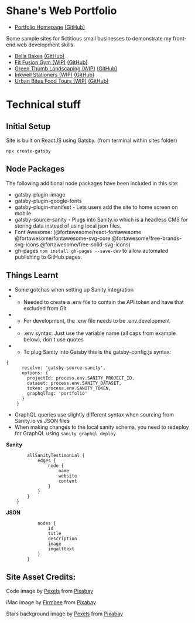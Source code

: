 # Shane's Web Portfolio
* [Portfolio Homepage](https://www.shanecrosby.com) [(GitHub)](https://github.com/shanecrosby/webdev-portfolio)

Some sample sites for fictitious small businesses to demonstrate my front-end web development skills.
* [Bella Bakes](https://bellabakes.shanecrosby.com) [(GitHub)](https://github.com/shanecrosby/bellabakes)
* [Fit Fusion Gym (WIP)](https://fitfusion.shanecrosby.com) [(GitHub)](https://github.com/shanecrosby/FitFusion)
* [Green Thumb Landscaping (WIP)](https://greenthumb.shanecrosby.com) [(GitHub)](https://github.com/shanecrosby/GreenThumb)
* [Inkwell Stationers (WIP)](https://inkwell.shanecrosby.com) [(GitHub)](https://github.com/shanecrosby/Inkwell)
* [Urban Bites Food Tours (WIP)](https://urbanbites.shanecrosby.com) [(GitHub)](https://github.com/shanecrosby/UrbanBites)

# Technical stuff

## Initial Setup
Site is built on ReactJS using Gatsby.
(from terminal within sites folder)
```
npx create-gatsby
```

## Node Packages
The following additional node packages have been included in this site:
* gatsby-plugin-image
* gatsby-plugin-google-fonts
* gatsby-plugin-manifest - Lets users add the site to home screen on mobile
* gatsby-source-sanity - Plugs into Sanity.io which is a headless CMS for storing data instead of using local json files.
* Font Awesome: (@fortawesome/react-fontawesome @fortawesome/fontawesome-svg-core @fortawesome/free-brands-svg-icons @fortawesome/free-solid-svg-icons)
* gh-pages ```npm install gh-pages --save-dev``` to allow automated publishing to GitHub pages.

## Things Learnt
* Some gotchas when setting up Sanity integration
* * Needed to create a .env file to contain the API token and have that excluded from Git
* * For development, the .env file needs to be .env.development
* * .env syntax: Just use the variable name (all caps from example below), don't use quotes
* * To plug Sanity into Gatsby this is the gatsby-config.js syntax:
```
{
      resolve: 'gatsby-source-sanity',
      options: {
        projectId: process.env.SANITY_PROJECT_ID,
        dataset: process.env.SANITY_DATASET,
        token: process.env.SANITY_TOKEN,
        graphqlTag: 'portfolio'
      }
    }
```
* GraphQL queries use slightly different syntax when sourcing from Sanity.io vs JSON files
* When making changes to the local sanity schema, you need to redeploy for GraphQL using ```sanity graphql deploy```

__Sanity__
```query {
        allSanityTestimonial {
            edges {
                node {
                    name
                    website
                    content
                }
            }
        }
    }
```

__JSON__
```allHomeCardsJson {
            nodes {
                id
                title
                description
                image
                imgalttext
            }
        }
```

## Site Asset Credits:
Code image by <a href="https://pixabay.com/users/pexels-2286921/?utm_source=link-attribution&utm_medium=referral&utm_campaign=image&utm_content=1839406">Pexels</a> from <a href="https://pixabay.com//?utm_source=link-attribution&utm_medium=referral&utm_campaign=image&utm_content=1839406">Pixabay</a>

iMac image by <a href="https://pixabay.com/users/firmbee-663163/?utm_source=link-attribution&utm_medium=referral&utm_campaign=image&utm_content=606761">Firmbee</a> from <a href="https://pixabay.com//?utm_source=link-attribution&utm_medium=referral&utm_campaign=image&utm_content=606761">Pixabay</a>

Stars background image by <a href="https://pixabay.com/users/pexels-2286921/?utm_source=link-attribution&utm_medium=referral&utm_campaign=image&utm_content=2179083">Pexels</a> from <a href="https://pixabay.com//?utm_source=link-attribution&utm_medium=referral&utm_campaign=image&utm_content=2179083">Pixabay</a>